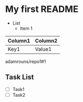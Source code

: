 # My first README

* List
  * Item 1

Column1 | Column2
------- | -------
Key1    | Value1

adamrouns/repo1#1

## Task List
- [ ] Task1
- [ ] Task2
